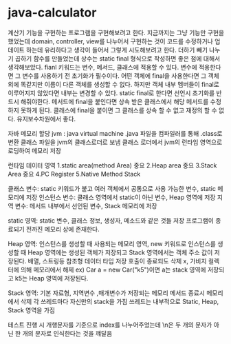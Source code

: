 
# java-calculator
계산기 기능을 구현하는 프로그램을 구현해보려고 한다.
지금까지는 그냥 기능만 구현을 했었는데 domain, controller, view를 나누어서 구현하는 것이 코드를 수정하거나 업데이트 하는데 유리하다고 생각이 들어서 그렇게 시도해보려고 한다.
더하기 빼기 나누기 곱하기 함수를 만들었는데
상수는 static final 형식으로 작성하면 좋은 점에 대해서 생각해보았다.
fianl 키워드는 변수, 메서드, 클래스에 적용할 수 있다.
변수에 적용한다면 그 변수를 사용하기 전 초기화가 필수이다.
어떤 객체에 final을 사용한다면 그 객체 외에 똑같지만 이름이 다른 객체를 생성할 수 없다. 하지만 객체 내부 멤버들이 final로 이루어지지 않았다면 내부는 변경할 수 있다.
static final로 한다면 선언시 초기화를 반드시 해줘야한다.
메서드에 final을 붙인다면 상속 받은 클래스에서 해당 메서드를 수정하지 못하게 된다.
클래스에 final을 붙이면 그 클래스를 상속 할 수 없고 재정의 할 수 없다. 유지보수차원에서 좋다.


자바 메모리 할당
jvm : java virtual machine
.java 파일을 컴파일러를 통해 .class로 변환
클래스 파일을 jvm의 클래스로더로 보냄
클래스 로더에서 jvm의 런타임 영역으로 로딩하여 메모리 저장

런타임 데이터 영역
1.static area(method Area) 중요
2.Heap area 중요
3.Stack Area 중요
4.PC Register
5.Native Method Stack

클래스 변수: static 키워드가 붙고 여러 객체에서 공통으로 사용 가능한 변수, static 메모리에 저장
인스턴스 변수: 클래스 영역에서 static이 아닌 변수, Heap 영역에 저장
지역 변수: 메서드 내부에서 선언된 변수, Stack 메모리에 저장

static 영역: static 변수, 클래스 정보, 생성자, 메소드와 같은 것들 저장
프로그램이 종료되기 전까진 메모리 상에 존재한다.

Heap 영역: 인스턴스를 생성할 때 사용되는 메모리 영역, new 키워드로 인스턴스를 생성할 때 Heap 영역에는 생성된 객체가 저장되고 Stack 영역에서는 객체 주소 값이 저장된다.
배열, 스트링등 참조형 데이터 타입 저장
호출이 종료되도 삭제 x, 가비지 컬렉터에 의해 메모리에서 해제
ex) Car a = new Car("k5")이면
a는 stack 영역에 저장되고 k5는 Heap 영역에 저장된다.

Stack 영역: 기본 자료형, 지역변수 ,매개변수가 저장되는 메모리
메서드 종료시 메모리에서 삭제
각 쓰레드마다 자신만의 stack을 가짐
쓰레드는 내부적으로 Static, Heap, Stack 영역을 가짐


테스트 진행 시 개행문자를 기준으로 index를 나누어주었는데 \n은 두 개의 문자가 아닌 한 개의 문자로 인식한다는 것을 꺠달음